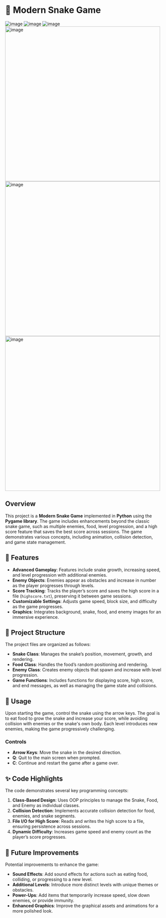 # 🐍 Modern Snake Game

![image](https://github.com/user-attachments/assets/04c12211-6942-4606-b9f5-5674e40be111)
![image](https://github.com/user-attachments/assets/9addec0a-5dd5-4b1a-9a3f-0c694f1a036d)
![image](https://github.com/user-attachments/assets/549da0b6-becd-482b-a141-60572e5c2cbc)
<img src="https://github.com/user-attachments/assets/04c12211-6942-4606-b9f5-5674e40be111" alt="image" width="500">
<img src="https://github.com/user-attachments/assets/9addec0a-5dd5-4b1a-9a3f-0c694f1a036d" alt="image" width="500">
<img src="https://github.com/user-attachments/assets/549da0b6-becd-482b-a141-60572e5c2cbc" alt="image" width="500">


## Overview

This project is a **Modern Snake Game** implemented in **Python** using the **Pygame library**. The game includes enhancements beyond the classic snake game, such as multiple enemies, food, level progression, and a high score feature that saves the best score across sessions. The game demonstrates various concepts, including animation, collision detection, and game state management.

## 🚀 Features

- **Advanced Gameplay**: Features include snake growth, increasing speed, and level progression with additional enemies.
- **Enemy Objects**: Enemies appear as obstacles and increase in number as the player progresses through levels.
- **Score Tracking**: Tracks the player’s score and saves the high score in a file (`highscore.txt`), preserving it between game sessions.
- **Customizable Settings**: Adjusts game speed, block size, and difficulty as the game progresses.
- **Graphics**: Integrates background, snake, food, and enemy images for an immersive experience.

## 📂 Project Structure

The project files are organized as follows:

- **Snake Class**: Manages the snake’s position, movement, growth, and rendering.
- **Food Class**: Handles the food’s random positioning and rendering.
- **Enemy Class**: Creates enemy objects that spawn and increase with level progression.
- **Game Functions**: Includes functions for displaying score, high score, and end messages, as well as managing the game state and collisions.

## 📝 Usage

Upon starting the game, control the snake using the arrow keys. The goal is to eat food to grow the snake and increase your score, while avoiding collision with enemies or the snake's own body. Each level introduces new enemies, making the game progressively challenging.

### Controls

- **Arrow Keys**: Move the snake in the desired direction.
- **Q**: Quit to the main screen when prompted.
- **C**: Continue and restart the game after a game over.

## ✨ Code Highlights

The code demonstrates several key programming concepts:

1. **Class-Based Design**: Uses OOP principles to manage the Snake, Food, and Enemy as individual classes.
2. **Collision Detection**: Implements accurate collision detection for food, enemies, and snake segments.
3. **File I/O for High Score**: Reads and writes the high score to a file, ensuring persistence across sessions.
4. **Dynamic Difficulty**: Increases game speed and enemy count as the player’s score progresses.

## 🔧 Future Improvements

Potential improvements to enhance the game:

- **Sound Effects**: Add sound effects for actions such as eating food, colliding, or progressing to a new level.
- **Additional Levels**: Introduce more distinct levels with unique themes or obstacles.
- **Power-Ups**: Add items that temporarily increase speed, slow down enemies, or provide immunity.
- **Enhanced Graphics**: Improve the graphical assets and animations for a more polished look.
